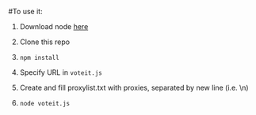 #To use it:

1. Download node [here](https://nodejs.org/)

2. Clone this repo

3. ```npm install```

4. Specify URL in ```voteit.js```

5. Create and fill proxylist.txt with proxies, separated by new line (i.e. \n)

6. ```node voteit.js```
